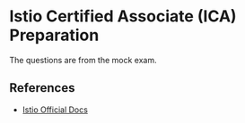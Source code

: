 # Istio Certified Associate (ICA) Preparation

The questions are from the mock exam.

## References
* [Istio Official Docs](https://istio.io/latest/docs/)
